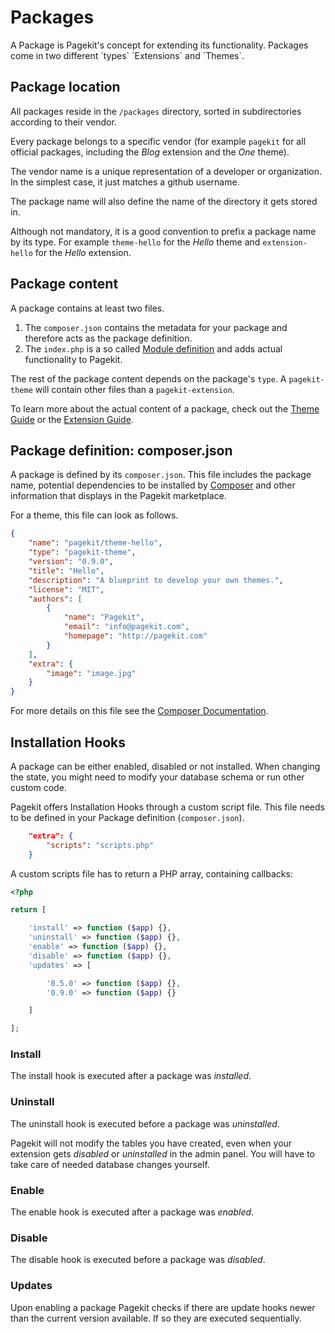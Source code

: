 # Packages
<p class="uk-article-lead">A Package is Pagekit's concept for extending its functionality. Packages come in two different `types` `Extensions` and `Themes`.</p>

## Package location
All packages reside in the `/packages` directory, sorted in subdirectories according to their vendor.

Every package belongs to a specific vendor (for example `pagekit` for all official packages, including the _Blog_ extension and the _One_ theme).

The vendor name is a unique representation of a developer or organization. In the simplest case, it just matches a github username.

The package name will also define the name of the directory it gets stored in.

Although not mandatory, it is a good convention to prefix a package name by its type. For example `theme-hello` for the _Hello_ theme and `extension-hello` for the _Hello_ extension.

## Package content
A package contains at least two files.
1. The `composer.json` contains the metadata for your package and therefore acts as the package definition.
2. The `index.php` is a so called [Module definition](modules.md) and adds actual functionality to Pagekit.

The rest of the package content depends on the package's `type`. A `pagekit-theme` will contain other files than a `pagekit-extension`.

To learn more about the actual content of a package, check out the [Theme Guide](../guides/create-a-theme.md) or the [Extension Guide](../guides/create-an-extension.md).

## Package definition: composer.json
A package is defined by its `composer.json`. This file includes the package name, potential dependencies to be installed by [Composer](https://getcomposer.org) and other information that displays in the Pagekit marketplace.

For a theme, this file can look as follows.

```json
{
    "name": "pagekit/theme-hello",
    "type": "pagekit-theme",
    "version": "0.9.0",
    "title": "Hello",
    "description": "A blueprint to develop your own themes.",
    "license": "MIT",
    "authors": [
        {
            "name": "Pagekit",
            "email": "info@pagekit.com",
            "homepage": "http://pagekit.com"
        }
    ],
    "extra": {
        "image": "image.jpg"
    }
}
```

For more details on this file see the [Composer Documentation](https://getcomposer.org/doc/01-basic-usage.md).

## Installation Hooks
A package can be either enabled, disabled or not installed. When changing the state, you might need to modify your database schema or run other custom code.

Pagekit offers Installation Hooks through a custom script file. This file needs to be defined in your Package definition (`composer.json`).

```json
    "extra": {
        "scripts": "scripts.php"
    }
```

A custom scripts file has to return a PHP array, containing callbacks:

```php
<?php

return [

    'install' => function ($app) {},
    'uninstall' => function ($app) {},
    'enable' => function ($app) {},
    'disable' => function ($app) {},
    'updates' => [

        '0.5.0' => function ($app) {},
        '0.9.0' => function ($app) {}

    ]

];
```

### Install
The install hook is executed after a package was _installed_.

### Uninstall
The uninstall hook is executed before a package was _uninstalled_.

Pagekit will not modify the tables you have created, even when your extension gets _disabled_ or _uninstalled_ in the admin panel. You will have to take care of needed database changes yourself.

### Enable
The enable hook is executed after a package was _enabled_.

### Disable
The disable hook is executed before a package was _disabled_.

### Updates
Upon enabling a package Pagekit checks if there are update hooks newer than the current version available. If so they are executed sequentially.
